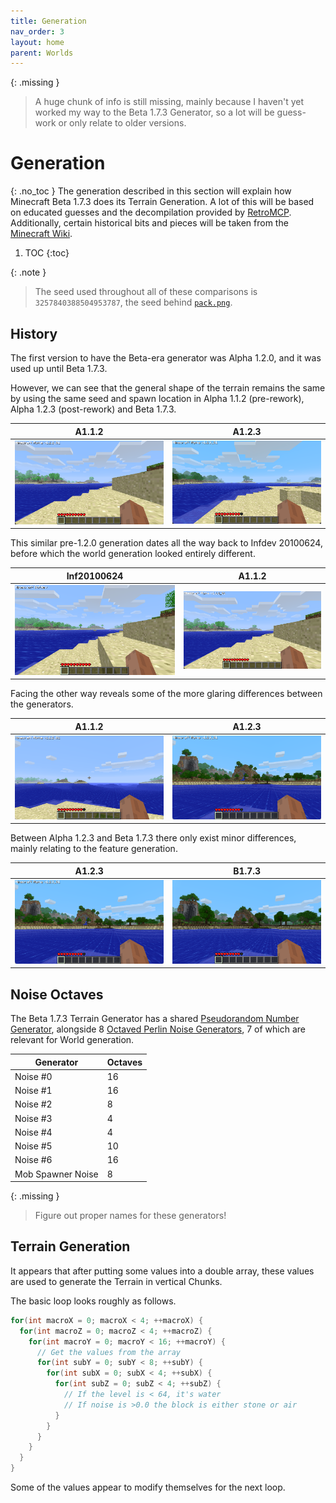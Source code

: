 ```yaml
---
title: Generation
nav_order: 3
layout: home
parent: Worlds
---
```


{: .missing }
> A huge chunk of info is still missing, mainly because I haven't yet worked my way to the Beta 1.7.3 Generator, so a lot will be guess-work or only relate to older versions.

# Generation
{: .no_toc }
The generation described in this section will explain how Minecraft Beta 1.7.3 does its Terrain Generation. A lot of this will be based on educated guesses and the decompilation provided by [RetroMCP](https://github.com/MCPHackers/RetroMCP-Java). Additionally, certain historical bits and pieces will be taken from the [Minecraft Wiki](https://minecraft.wiki/w/World_generation/History#Beta-era_terrain).

1. TOC
{:toc}

{: .note }
> The seed used throughout all of these comparisons is `3257840388504953787`, the seed behind [`pack.png`](https://minecraftathome.com/projects/packpng.html).

## History
The first version to have the Beta-era generator was Alpha 1.2.0, and it was used up until Beta 1.7.3.

However, we can see that the general shape of the terrain remains the same by using the same seed and spawn location in Alpha 1.1.2 (pre-rework), Alpha 1.2.3 (post-rework) and Beta 1.7.3.

| A1.1.2 | A1.2.3 |
| --- | --- |
| ![](a112.webp) | ![](a123.webp) |

This similar pre-1.2.0 generation dates all the way back to Infdev 20100624, before which the world generation looked entirely different.

| Inf20100624 | A1.1.2 |
| --- | --- |
| ![](infdevPack.webp) | ![](a112.webp) |

Facing the other way reveals some of the more glaring differences between the generators.

| A1.1.2 | A1.2.3 |
| --- | --- |
| ![](a112_pack.webp) | ![](a123_pack.webp) |

Between Alpha 1.2.3 and Beta 1.7.3 there only exist minor differences, mainly relating to the feature generation.

| A1.2.3 | B1.7.3 |
| --- | --- |
| ![](a123_pack.webp) | ![](b173_pack.webp) |

## Noise Octaves
The Beta 1.7.3 Terrain Generator has a shared [Pseudorandom Number Generator](/technical/random), alongside 8 [Octaved Perlin Noise Generators](/technical/noise), 7 of which are relevant for World generation.

| Generator | Octaves |
| --- | --- |
| Noise #0 | 16 |
| Noise #1 | 16 |
| Noise #2 | 8 |
| Noise #3 | 4 |
| Noise #4 | 4 |
| Noise #5 | 10 |
| Noise #6 | 16 |
| Mob Spawner Noise | 8 |

{: .missing }
> Figure out proper names for these generators!

## Terrain Generation
It appears that after putting some values into a double array, these values are used to generate the Terrain in vertical Chunks.

The basic loop looks roughly as follows.
```c
for(int macroX = 0; macroX < 4; ++macroX) {
  for(int macroZ = 0; macroZ < 4; ++macroZ) {
    for(int macroY = 0; macroY < 16; ++macroY) {
      // Get the values from the array
      for(int subY = 0; subY < 8; ++subY) {
        for(int subX = 0; subX < 4; ++subX) {
          for(int subZ = 0; subZ < 4; ++subZ) {
            // If the level is < 64, it's water
            // If noise is >0.0 the block is either stone or air
          }
        }
      }
    }
  }
}
```
Some of the values appear to modify themselves for the next loop.

<script>
  document.addEventListener("DOMContentLoaded", function () {
    mediumZoom('img', {
      margin: 10,
      background: '#000000CC'
    });
  });
</script>